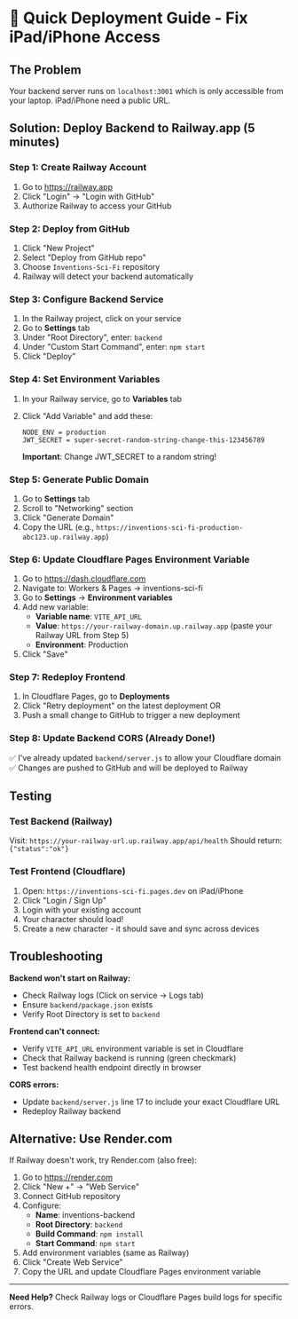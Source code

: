 # 🚀 Quick Deployment Guide - Fix iPad/iPhone Access

## The Problem
Your backend server runs on `localhost:3001` which is only accessible from your laptop. iPad/iPhone need a public URL.

## Solution: Deploy Backend to Railway.app (5 minutes)

### Step 1: Create Railway Account
1. Go to https://railway.app
2. Click "Login" → "Login with GitHub"
3. Authorize Railway to access your GitHub

### Step 2: Deploy from GitHub
1. Click "New Project"
2. Select "Deploy from GitHub repo"
3. Choose `Inventions-Sci-Fi` repository
4. Railway will detect your backend automatically

### Step 3: Configure Backend Service
1. In the Railway project, click on your service
2. Go to **Settings** tab
3. Under "Root Directory", enter: `backend`
4. Under "Custom Start Command", enter: `npm start`
5. Click "Deploy"

### Step 4: Set Environment Variables
1. In your Railway service, go to **Variables** tab
2. Click "Add Variable" and add these:

   ```
   NODE_ENV = production
   JWT_SECRET = super-secret-random-string-change-this-123456789
   ```

   **Important**: Change JWT_SECRET to a random string!

### Step 5: Generate Public Domain
1. Go to **Settings** tab
2. Scroll to "Networking" section
3. Click "Generate Domain"
4. Copy the URL (e.g., `https://inventions-sci-fi-production-abc123.up.railway.app`)

### Step 6: Update Cloudflare Pages Environment Variable
1. Go to https://dash.cloudflare.com
2. Navigate to: Workers & Pages → inventions-sci-fi
3. Go to **Settings** → **Environment variables**
4. Add new variable:
   - **Variable name**: `VITE_API_URL`
   - **Value**: `https://your-railway-domain.up.railway.app` (paste your Railway URL from Step 5)
   - **Environment**: Production
5. Click "Save"

### Step 7: Redeploy Frontend
1. In Cloudflare Pages, go to **Deployments**
2. Click "Retry deployment" on the latest deployment
   OR
3. Push a small change to GitHub to trigger a new deployment

### Step 8: Update Backend CORS (Already Done!)
✅ I've already updated `backend/server.js` to allow your Cloudflare domain
✅ Changes are pushed to GitHub and will be deployed to Railway

## Testing

### Test Backend (Railway)
Visit: `https://your-railway-url.up.railway.app/api/health`
Should return: `{"status":"ok"}`

### Test Frontend (Cloudflare)
1. Open: `https://inventions-sci-fi.pages.dev` on iPad/iPhone
2. Click "Login / Sign Up"
3. Login with your existing account
4. Your character should load!
5. Create a new character - it should save and sync across devices

## Troubleshooting

**Backend won't start on Railway:**
- Check Railway logs (Click on service → Logs tab)
- Ensure `backend/package.json` exists
- Verify Root Directory is set to `backend`

**Frontend can't connect:**
- Verify `VITE_API_URL` environment variable is set in Cloudflare
- Check that Railway backend is running (green checkmark)
- Test backend health endpoint directly in browser

**CORS errors:**
- Update `backend/server.js` line 17 to include your exact Cloudflare URL
- Redeploy Railway backend

## Alternative: Use Render.com

If Railway doesn't work, try Render.com (also free):

1. Go to https://render.com
2. Click "New +" → "Web Service"
3. Connect GitHub repository
4. Configure:
   - **Name**: inventions-backend
   - **Root Directory**: `backend`
   - **Build Command**: `npm install`
   - **Start Command**: `npm start`
5. Add environment variables (same as Railway)
6. Click "Create Web Service"
7. Copy the URL and update Cloudflare Pages environment variable

---

**Need Help?** Check Railway logs or Cloudflare Pages build logs for specific errors.
